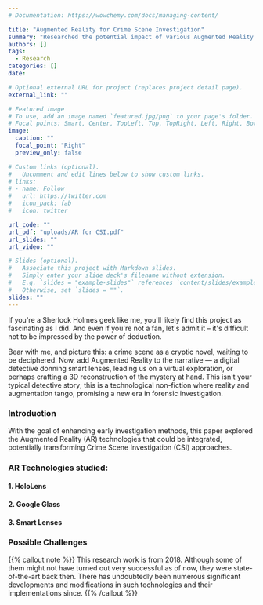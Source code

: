 ```yaml
---
# Documentation: https://wowchemy.com/docs/managing-content/

title: "Augmented Reality for Crime Scene Investigation"
summary: "Researched the potential impact of various Augmented Reality technologies"
authors: []
tags: 
  - Research
categories: []
date:

# Optional external URL for project (replaces project detail page).
external_link: ""

# Featured image
# To use, add an image named `featured.jpg/png` to your page's folder.
# Focal points: Smart, Center, TopLeft, Top, TopRight, Left, Right, BottomLeft, Bottom, BottomRight.
image:
  caption: ""
  focal_point: "Right"
  preview_only: false

# Custom links (optional).
#   Uncomment and edit lines below to show custom links.
# links:
# - name: Follow
#   url: https://twitter.com
#   icon_pack: fab
#   icon: twitter

url_code: ""
url_pdf: "uploads/AR for CSI.pdf"
url_slides: ""
url_video: ""

# Slides (optional).
#   Associate this project with Markdown slides.
#   Simply enter your slide deck's filename without extension.
#   E.g. `slides = "example-slides"` references `content/slides/example-slides.md`.
#   Otherwise, set `slides = ""`.
slides: ""
---
```



If you're a Sherlock Holmes geek like me, you'll likely find this project as fascinating as I did. And even if you're not a fan, let's admit it – it's difficult not to be impressed by the power of deduction. 

Bear with me, and picture this: a crime scene as a cryptic novel, waiting to be deciphered. Now, add Augmented Reality to the narrative — a digital detective donning smart lenses, leading us on a virtual exploration, or perhaps crafting a 3D reconstruction of the mystery at hand. This isn't your typical detective story; this is a technological non-fiction where reality and augmentation tango, promising a new era in forensic investigation.

### Introduction
With the goal of enhancing early investigation methods, this paper explored the Augmented Reality (AR) technologies that could be integrated, potentially transforming Crime Scene Investigation (CSI) approaches.


### AR Technologies studied:
#### 1. HoloLens
#### 2. Google Glass
#### 3. Smart Lenses


### Possible Challenges

{{% callout note %}}
This research work is from 2018. Although some of them might not have turned out very successful as of now, they were state-of-the-art back then. There has undoubtedly been numerous significant developments and modifications in such technologies and their implementations since. 
{{% /callout %}}